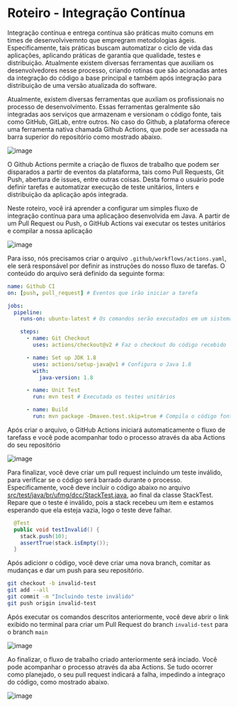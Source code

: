 # Roteiro - Integração Contínua

Integração contínua e entrega contínua são práticas muito comuns em times de desenvolvivemnto que empregram metodologias ágeis. Especificamente, tais práticas buscam automatizar o ciclo de vida das aplicações, aplicando práticas de garantia que qualidade, testes e distribuição. Atualmente existem diversas ferramentas que auxiliam os desenvolvedores nesse processo, criando rotinas que são acionadas antes da integração do código a base principal e também após integração para distribuição de uma versão atualizada do software. 

Atualmente, existem diversas ferramentas que auxliam os profissionais no processo de desenvolvimento. Essas ferramentas geralmente são integradas aos serviços que armazenam e versionam o código fonte, tais como GitHub, GitLab, entre outros. No caso do Github, a plataforma oferece uma ferramenta nativa chamada Github Actions, que pode ser acessada na barra superior do repositório como mostrado abaixo.

![image](https://user-images.githubusercontent.com/7620947/109080916-232f8200-76e0-11eb-8d02-9ca9f518cea2.png)

O Github Actions permite a criação de fluxos de trabalho que podem ser disparados a partir de eventos da plataforma, tais como Pull Requests, Git Push, abertura de issues, entre outras coisas. Desta forma o usuário pode definir tarefas e automatizar execução de teste unitários, linters e distribuição da aplicação após integrada.

Neste roteiro, você irá aprender a configurar um simples fluxo de integração contínua para uma aplicaçãoo desenvolvida em Java. A partir de um Pull Request ou Push, o GitHub Actions vai executar os testes unitários e compilar a nossa aplicação

![image](https://user-images.githubusercontent.com/7620947/109091107-f2a51380-76f2-11eb-9004-ecfbdc2d0e64.png)

Para isso, nós precisamos criar o arquivo `.github/workflows/actions.yaml`, ele será responsável por definir as instruções do nosso fluxo de tarefas. O conteúdo do arquivo será definido da seguinte forma:

```yaml
name: Github CI
on: [push, pull_request] # Eventos que irão iniciar a tarefa

jobs:
  pipeline:
    runs-on: ubuntu-latest # Os comandos serão executados em um sistema operacional Linux

    steps:
      - name: Git Checkout
        uses: actions/checkout@v2 # Faz o checkout do código recebido

      - name: Set up JDK 1.8
        uses: actions/setup-java@v1 # Configura o Java 1.8
        with:
          java-version: 1.8

      - name: Unit Test
        run: mvn test # Executada os testes unitários

      - name: Build
        run: mvn package -Dmaven.test.skip=true # Compila o código fonte
```

Após criar o arquivo, o GitHub Actions iniciará automaticamente o fluxo de tarefass e você pode acompanhar todo o processo através da aba Actions do seu repositório

![image](https://user-images.githubusercontent.com/7620947/109092561-8677df00-76f5-11eb-9db1-b2409505b721.png)

Para finalizar, você deve criar um pull request incluindo um teste inválido, para verificar se o código será barrado durante o processo. Especificamente, você deve incluir o código abaixo no arquivo [src/test/java/br/ufmg/dcc/StackTest.java](https://github.com/rodrigo-brito/roteiro-github-actions/blob/main/src/test/java/br/ufmg/dcc/StackTest.java), ao final da classe StackTest. Repare que o teste é inválido, pois a stack recebeu um item e estamos esperando que ela esteja vazia, logo o teste deve falhar.

```java
  @Test
  public void testInvalid() {
    stack.push(10);
    assertTrue(stack.isEmpty());
  }
```

Após adicionr o código, você deve criar uma nova branch, comitar as mudanças e dar um push para seu repositório.

```bash
git checkout -b invalid-test
git add --all
git commit -m "Incluindo teste inválido"
git push origin invalid-test
```

Após executar os comandos descritos anteriormente, você deve abrir o link exibido no terminal para criar um Pull Request do branch `invalid-test` para o branch `main`

![image](https://user-images.githubusercontent.com/7620947/109094738-3ef35200-76f9-11eb-9270-0fd5dec553eb.png)


Ao finalizar, o fluxo de trabalho criado anteriormente será inciado. Você pode acompanhar o processo através da aba Actions.
Se tudo ocorrer como planejado, o seu pull request indicará a falha, impedindo a integraço do código, como mostrado abaixo.

![image](https://user-images.githubusercontent.com/7620947/109094542-e623b980-76f8-11eb-89f9-a93c2aaf2eff.png)

